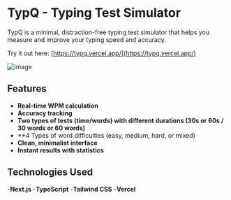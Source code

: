 # TypQ - Typing Test Simulator

TypQ is a minimal, distraction-free typing test simulator that helps you measure and improve your typing speed and accuracy.

Try it out here: [https://typq.vercel.app/](https://typq.vercel.app/)

![image](https://github.com/user-attachments/assets/a3ffc9a2-f934-4ac8-9026-294ea48b26eb)

## Features

- **Real-time WPM calculation**
- **Accuracy tracking**
- **Two types of tests (time/words) with different durations (30s or 60s / 30 words or 60 words)**
- **4 Types of word difficulties (easy, medium, hard, or mixed)
- **Clean, minimalist interface**
- **Instant results with statistics**

## Technologies Used

-**Next.js**
-**TypeScript**
-**Tailwind CSS**
-**Vercel**
